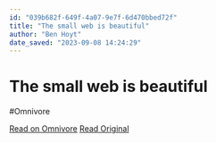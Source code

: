 ```yaml
---
id: "039b682f-649f-4a07-9e7f-6d470bbed72f"
title: "The small web is beautiful"
author: "Ben Hoyt"
date_saved: "2023-09-08 14:24:29"
---
```


# The small web is beautiful
#Omnivore

[Read on Omnivore](https://omnivore.app/me/the-small-web-is-beautiful-18a74f727cf)
[Read Original](https://benhoyt.com/writings/the-small-web-is-beautiful)

